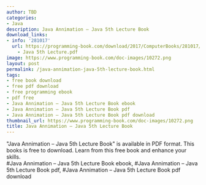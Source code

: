 ```yaml
---
author: TBD
categories:
- Java
description: Java Annimation – Java 5th Lecture Book
download_links:
- info: '281017'
  url: https://programming-book.com/download/2017/ComputerBooks/281017/Java Annimation
    - Java 5th Lecture.pdf
image: https://www.programming-book.com/doc-images/10272.png
layout: post
permalink: /java-annimation-java-5th-lecture-book.html
tags:
- free book download
- free pdf download
- free programming ebook
- pdf free
- Java Annimation – Java 5th Lecture Book ebook
- Java Annimation – Java 5th Lecture Book pdf
- Java Annimation – Java 5th Lecture Book pdf download
thumbnail_url: https://www.programming-book.com/doc-images/10272.png
title: Java Annimation – Java 5th Lecture Book
---
```


 
<div class="item-desc text-justify">
  "Java Annimation – Java 5th Lecture Book" is available in PDF format. This books is free to download. Learn from this free book and enhance your skills.
  <br>
  #Java Annimation – Java 5th Lecture Book ebook, #Java Annimation – Java 5th Lecture Book pdf, #Java Annimation – Java 5th Lecture Book pdf download
</div>